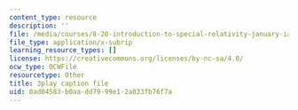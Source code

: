```yaml
---
content_type: resource
description: ''
file: /media/courses/8-20-introduction-to-special-relativity-january-iap-2021/0ad04583b0aadd7999e12a033fb76f7a_VOlOArfGRqQ.srt
file_type: application/x-subrip
learning_resource_types: []
license: https://creativecommons.org/licenses/by-nc-sa/4.0/
ocw_type: OCWFile
resourcetype: Other
title: 3play caption file
uid: 0ad04583-b0aa-dd79-99e1-2a033fb76f7a
---
```

